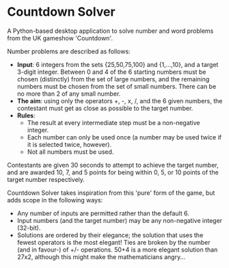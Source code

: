 # Countdown Solver
A Python-based desktop application to solve number and word 
problems from the UK gameshow 'Countdown'.

Number problems are described as follows:
* **Input**: 6 integers from the sets {25,50,75,100} and {1,...,10},
and a target 3-digit integer. Between 0 and 4 of the 6 starting numbers must
be chosen (distinctly) from the set of large numbers, and the remaining numbers
must be chosen from the set of small numbers. There can be no more than 2 of 
any small number.
* **The aim**: using only the operators +, -, x, /, and the 6 given numbers,
the contestant must get as close as possible to the target number.
* **Rules**:
  * The result at every intermediate step must be a non-negative integer.
  * Each number can only be used once (a number may be used twice if it is
  selected twice, however).
  * Not all numbers must be used.


Contestants are given 30 seconds to attempt to achieve the target number, and
are awarded 10, 7, and 5 points for being within 0, 5, or 10 points of the
target number respectively.

Countdown Solver takes inspiration from this 'pure' form of the game, but adds
scope in the following ways:

* Any number of inputs are permitted rather than the default 6.
* Input numbers (and the target number) may be any non-negative integer (32-bit).
* Solutions are ordered by their elegance; the solution that uses the fewest
operators is the most elegant! Ties are broken by the number (and in favour-) of
+/- operations. 50+4 is a more elegant solution than 27x2, although this might
make the mathematicians angry...